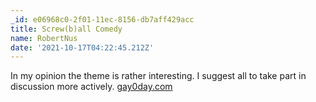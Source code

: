 ```yaml
---
_id: e06968c0-2f01-11ec-8156-db7aff429acc
title: Screw(b)all Comedy
name: RobertNus
date: '2021-10-17T04:22:45.212Z'
---
```

In my opinion the theme is rather interesting. I suggest all to take part in discussion more actively.
 <a href=https://gay0day.com/>gay0day.com</a>
